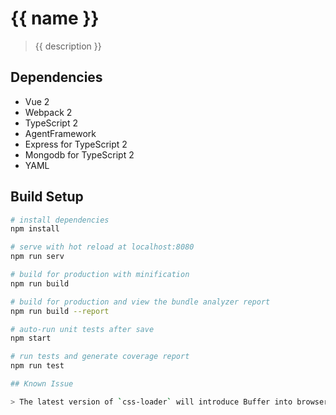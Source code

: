 # {{ name }}

> {{ description }}

## Dependencies
  - Vue 2
  - Webpack 2
  - TypeScript 2
  - AgentFramework
  - Express for TypeScript 2
  - Mongodb for TypeScript 2
  - YAML

## Build Setup

``` bash
# install dependencies
npm install

# serve with hot reload at localhost:8080
npm run serv

# build for production with minification
npm run build

# build for production and view the bundle analyzer report
npm run build --report

# auto-run unit tests after save
npm start

# run tests and generate coverage report
npm run test

## Known Issue

> The latest version of `css-loader` will introduce Buffer into browser which is not necessnary. So I forked a `custom-css-loader` to reduce the production dist size by ~40kb (min+gzipped)
